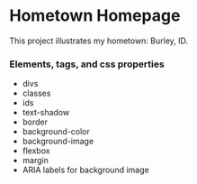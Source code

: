 # Hometown Homepage
This project illustrates my hometown: Burley, ID.

### Elements, tags, and css properties
- divs
- classes
- ids
- text-shadow
- border
- background-color
- background-image
- flexbox
- margin
- ARIA labels for background image 